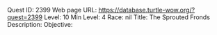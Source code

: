 Quest ID: 2399
Web page URL: https://database.turtle-wow.org/?quest=2399
Level: 10
Min Level: 4
Race: nil
Title: The Sprouted Fronds
Description: 
Objective: 
